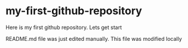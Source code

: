 # my-first-github-repository
Here is my first github repository. Lets get start

README.md file was just edited manually. This file was modified locally
